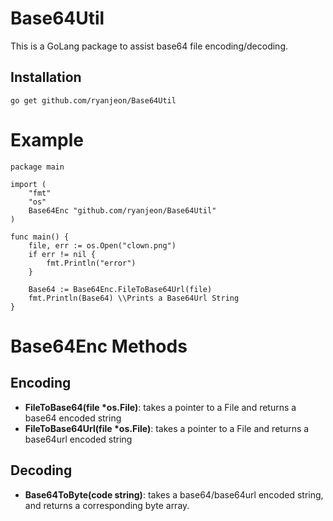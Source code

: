 # Base64Util
This is a GoLang package to assist base64 file encoding/decoding. 

## Installation
```
go get github.com/ryanjeon/Base64Util
```
# Example
    package main

    import (
        "fmt"
        "os"
        Base64Enc "github.com/ryanjeon/Base64Util"
    )

    func main() {
        file, err := os.Open("clown.png")
        if err != nil {
            fmt.Println("error")
        }

        Base64 := Base64Enc.FileToBase64Url(file)
        fmt.Println(Base64) \\Prints a Base64Url String 
    }

# Base64Enc Methods
## Encoding
- **FileToBase64(file *os.File)**: takes a pointer to a File 
and returns a base64 encoded string
- **FileToBase64Url(file *os.File)**: takes a pointer to a File and returns a base64url encoded string

## Decoding
- **Base64ToByte(code string)**: takes a base64/base64url encoded string, and returns a corresponding byte array.